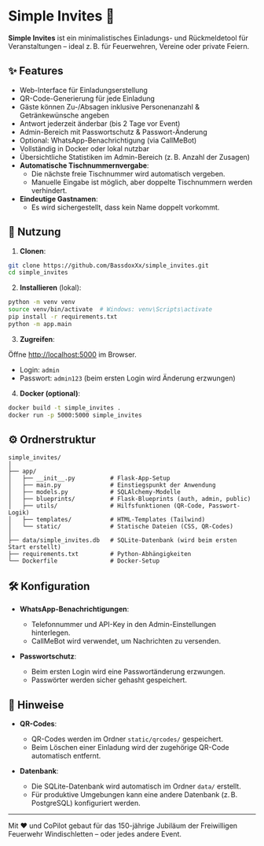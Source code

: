 # Simple Invites 🧾

**Simple Invites** ist ein minimalistisches Einladungs- und Rückmeldetool für Veranstaltungen – ideal z. B. für Feuerwehren, Vereine oder private Feiern.

## ✨ Features

- Web-Interface für Einladungserstellung
- QR-Code-Generierung für jede Einladung
- Gäste können Zu-/Absagen inklusive Personenanzahl & Getränkewünsche angeben
- Antwort jederzeit änderbar (bis 2 Tage vor Event)
- Admin-Bereich mit Passwortschutz & Passwort-Änderung
- Optional: WhatsApp-Benachrichtigung (via CallMeBot)
- Vollständig in Docker oder lokal nutzbar
- Übersichtliche Statistiken im Admin-Bereich (z. B. Anzahl der Zusagen)
- **Automatische Tischnummernvergabe**:
  - Die nächste freie Tischnummer wird automatisch vergeben.
  - Manuelle Eingabe ist möglich, aber doppelte Tischnummern werden verhindert.
- **Eindeutige Gastnamen**:
  - Es wird sichergestellt, dass kein Name doppelt vorkommt.

## 🚀 Nutzung

1. **Clonen**:

```bash
git clone https://github.com/BassdoxXx/simple_invites.git
cd simple_invites
```

2. **Installieren** (lokal):

```bash
python -m venv venv
source venv/bin/activate  # Windows: venv\Scripts\activate
pip install -r requirements.txt
python -m app.main
```

3. **Zugreifen**:

Öffne [http://localhost:5000](http://localhost:5000) im Browser.

- Login: `admin`
- Passwort: `admin123` (beim ersten Login wird Änderung erzwungen)

4. **Docker (optional)**:

```bash
docker build -t simple_invites .
docker run -p 5000:5000 simple_invites
```

## ⚙️ Ordnerstruktur

```
simple_invites/
│
├── app/
│   ├── __init__.py          # Flask-App-Setup
│   ├── main.py              # Einstiegspunkt der Anwendung
│   ├── models.py            # SQLAlchemy-Modelle
│   ├── blueprints/          # Flask-Blueprints (auth, admin, public)
│   ├── utils/               # Hilfsfunktionen (QR-Code, Passwort-Logik)
│   ├── templates/           # HTML-Templates (Tailwind)
│   └── static/              # Statische Dateien (CSS, QR-Codes)
│
├── data/simple_invites.db   # SQLite-Datenbank (wird beim ersten Start erstellt)
├── requirements.txt         # Python-Abhängigkeiten
└── Dockerfile               # Docker-Setup
```

## 🛠️ Konfiguration

- **WhatsApp-Benachrichtigungen**:
  - Telefonnummer und API-Key in den Admin-Einstellungen hinterlegen.
  - CallMeBot wird verwendet, um Nachrichten zu versenden.

- **Passwortschutz**:
  - Beim ersten Login wird eine Passwortänderung erzwungen.
  - Passwörter werden sicher gehasht gespeichert.

## 📖 Hinweise

- **QR-Codes**:
  - QR-Codes werden im Ordner `static/qrcodes/` gespeichert.
  - Beim Löschen einer Einladung wird der zugehörige QR-Code automatisch entfernt.

- **Datenbank**:
  - Die SQLite-Datenbank wird automatisch im Ordner `data/` erstellt.
  - Für produktive Umgebungen kann eine andere Datenbank (z. B. PostgreSQL) konfiguriert werden.

---

Mit ❤️ und CoPilot gebaut für das 150-jährige Jubiläum der Freiwilligen Feuerwehr Windischletten – oder jedes andere Event.